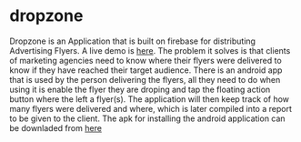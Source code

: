 # dropzone
Dropzone is an Application that is built on firebase for distributing Advertising Flyers. A live demo is  [here](https://dropzone-7eae5.firebaseapp.com).
The problem it solves is that clients of marketing agencies need to know where their flyers were delivered to know if they have reached their target audience. There is an android app that is used by the person delivering the flyers, all they need to do when using it is enable the flyer they are droping and tap the floating action button where the left a flyer(s). The application will then keep track of how many flyers were delivered and where, which is later compiled into a report to be given to the client. The apk for installing the android application can be downladed from [here](https://raw.githubusercontent.com/mosaic141688/dropzone-mbile/master/app/build/outputs/apk/app-debug.apk)
